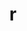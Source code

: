 ---
title: "r"
layout: cache
categories: [package, develop]
meta: {"versions": ["4.4.0"], "compilers": ["gcc@=11.4.0", "gcc@=7.5.0", "gcc@=9.4.0"], "oss": ["ubuntu18.04", "ubuntu20.04", "ubuntu22.04"], "platforms": ["linux"], "targets": ["ppc64le", "x86_64_v3"], "stacks": ["build_systems", "e4s", "e4s-power", "root"], "num_specs": 24, "num_specs_by_stack": {"build_systems": 8, "root": 24, "e4s-power": 8, "e4s": 8}}
spec_details: [{"hash": "et6yfkfvfhxwiy4gy5r7dd5uwozvznhy", "compiler": "gcc@=7.5.0", "versions": ["4.4.0"], "os": "ubuntu18.04", "platform": "linux", "target": "x86_64_v3", "variants": ["~X", "build_system=autotools", "~memory_profiling", "patches=abc572d", "~rmath"], "stacks": ["build_systems", "root"], "size": "-", "tarball": "https://binaries.spack.io/develop/build_cache/linux-ubuntu18.04-x86_64_v3/gcc-7.5.0/r-4.4.0/linux-ubuntu18.04-x86_64_v3-gcc-7.5.0-r-4.4.0-et6yfkfvfhxwiy4gy5r7dd5uwozvznhy.spack"}, {"hash": "lsss543afmxhwrvs54nbl36m6bmfei6k", "compiler": "gcc@=7.5.0", "versions": ["4.4.0"], "os": "ubuntu18.04", "platform": "linux", "target": "x86_64_v3", "variants": ["~X", "build_system=autotools", "~memory_profiling", "patches=abc572d", "~rmath"], "stacks": ["build_systems", "root"], "size": "-", "tarball": "https://binaries.spack.io/develop/build_cache/linux-ubuntu18.04-x86_64_v3/gcc-7.5.0/r-4.4.0/linux-ubuntu18.04-x86_64_v3-gcc-7.5.0-r-4.4.0-lsss543afmxhwrvs54nbl36m6bmfei6k.spack"}, {"hash": "lgk4merqvgw3sc7wuvod3t2mekgob64t", "compiler": "gcc@=7.5.0", "versions": ["4.4.0"], "os": "ubuntu18.04", "platform": "linux", "target": "x86_64_v3", "variants": ["~X", "build_system=autotools", "~memory_profiling", "patches=abc572d", "~rmath"], "stacks": ["build_systems", "root"], "size": "-", "tarball": "https://binaries.spack.io/develop/build_cache/linux-ubuntu18.04-x86_64_v3/gcc-7.5.0/r-4.4.0/linux-ubuntu18.04-x86_64_v3-gcc-7.5.0-r-4.4.0-lgk4merqvgw3sc7wuvod3t2mekgob64t.spack"}, {"hash": "3lt4yhzasjrwn3x3phjiccyw2rd5vcda", "compiler": "gcc@=7.5.0", "versions": ["4.4.0"], "os": "ubuntu18.04", "platform": "linux", "target": "x86_64_v3", "variants": ["~X", "build_system=autotools", "~memory_profiling", "patches=abc572d", "~rmath"], "stacks": ["build_systems", "root"], "size": "-", "tarball": "https://binaries.spack.io/develop/build_cache/linux-ubuntu18.04-x86_64_v3/gcc-7.5.0/r-4.4.0/linux-ubuntu18.04-x86_64_v3-gcc-7.5.0-r-4.4.0-3lt4yhzasjrwn3x3phjiccyw2rd5vcda.spack"}, {"hash": "72wss7byczvwjyyysi3a7vht66zuhjjg", "compiler": "gcc@=7.5.0", "versions": ["4.4.0"], "os": "ubuntu18.04", "platform": "linux", "target": "x86_64_v3", "variants": ["~X", "build_system=autotools", "~memory_profiling", "patches=abc572d", "~rmath"], "stacks": ["build_systems", "root"], "size": "-", "tarball": "https://binaries.spack.io/develop/build_cache/linux-ubuntu18.04-x86_64_v3/gcc-7.5.0/r-4.4.0/linux-ubuntu18.04-x86_64_v3-gcc-7.5.0-r-4.4.0-72wss7byczvwjyyysi3a7vht66zuhjjg.spack"}, {"hash": "hhkqmaestoaykzi5aqkbiz3bj57hd5ud", "compiler": "gcc@=7.5.0", "versions": ["4.4.0"], "os": "ubuntu18.04", "platform": "linux", "target": "x86_64_v3", "variants": ["~X", "build_system=autotools", "~memory_profiling", "patches=abc572d", "~rmath"], "stacks": ["build_systems", "root"], "size": "-", "tarball": "https://binaries.spack.io/develop/build_cache/linux-ubuntu18.04-x86_64_v3/gcc-7.5.0/r-4.4.0/linux-ubuntu18.04-x86_64_v3-gcc-7.5.0-r-4.4.0-hhkqmaestoaykzi5aqkbiz3bj57hd5ud.spack"}, {"hash": "vd7hbwdkmnnzqfayojozktpd77tceaax", "compiler": "gcc@=7.5.0", "versions": ["4.4.0"], "os": "ubuntu18.04", "platform": "linux", "target": "x86_64_v3", "variants": ["~X", "build_system=autotools", "~memory_profiling", "patches=abc572d", "~rmath"], "stacks": ["build_systems", "root"], "size": "-", "tarball": "https://binaries.spack.io/develop/build_cache/linux-ubuntu18.04-x86_64_v3/gcc-7.5.0/r-4.4.0/linux-ubuntu18.04-x86_64_v3-gcc-7.5.0-r-4.4.0-vd7hbwdkmnnzqfayojozktpd77tceaax.spack"}, {"hash": "mzboleh6lvlmyn7fgtbimfqqqdbrbuda", "compiler": "gcc@=7.5.0", "versions": ["4.4.0"], "os": "ubuntu18.04", "platform": "linux", "target": "x86_64_v3", "variants": ["~X", "build_system=autotools", "~memory_profiling", "patches=abc572d", "~rmath"], "stacks": ["build_systems", "root"], "size": "-", "tarball": "https://binaries.spack.io/develop/build_cache/linux-ubuntu18.04-x86_64_v3/gcc-7.5.0/r-4.4.0/linux-ubuntu18.04-x86_64_v3-gcc-7.5.0-r-4.4.0-mzboleh6lvlmyn7fgtbimfqqqdbrbuda.spack"}, {"hash": "7f5g2bfayjimo6nylubl2quyz7hgg5ux", "compiler": "gcc@=9.4.0", "versions": ["4.4.0"], "os": "ubuntu20.04", "platform": "linux", "target": "ppc64le", "variants": ["~X", "build_system=autotools", "~memory_profiling", "patches=abc572d", "~rmath"], "stacks": ["root", "e4s-power"], "size": "-", "tarball": "https://binaries.spack.io/develop/build_cache/linux-ubuntu20.04-ppc64le/gcc-9.4.0/r-4.4.0/linux-ubuntu20.04-ppc64le-gcc-9.4.0-r-4.4.0-7f5g2bfayjimo6nylubl2quyz7hgg5ux.spack"}, {"hash": "ttkyjebmbrcfqoy2fyvpwmaexnaty576", "compiler": "gcc@=9.4.0", "versions": ["4.4.0"], "os": "ubuntu20.04", "platform": "linux", "target": "ppc64le", "variants": ["~X", "build_system=autotools", "~memory_profiling", "patches=abc572d", "~rmath"], "stacks": ["root", "e4s-power"], "size": "-", "tarball": "https://binaries.spack.io/develop/build_cache/linux-ubuntu20.04-ppc64le/gcc-9.4.0/r-4.4.0/linux-ubuntu20.04-ppc64le-gcc-9.4.0-r-4.4.0-ttkyjebmbrcfqoy2fyvpwmaexnaty576.spack"}, {"hash": "azml7x5t4n74mxmfkzsnkev6bnv44trt", "compiler": "gcc@=9.4.0", "versions": ["4.4.0"], "os": "ubuntu20.04", "platform": "linux", "target": "ppc64le", "variants": ["~X", "build_system=autotools", "~memory_profiling", "patches=abc572d", "~rmath"], "stacks": ["root", "e4s-power"], "size": "-", "tarball": "https://binaries.spack.io/develop/build_cache/linux-ubuntu20.04-ppc64le/gcc-9.4.0/r-4.4.0/linux-ubuntu20.04-ppc64le-gcc-9.4.0-r-4.4.0-azml7x5t4n74mxmfkzsnkev6bnv44trt.spack"}, {"hash": "2ljkhdhbh24o46hrd7f74inyy5qmzqjn", "compiler": "gcc@=9.4.0", "versions": ["4.4.0"], "os": "ubuntu20.04", "platform": "linux", "target": "ppc64le", "variants": ["~X", "build_system=autotools", "~memory_profiling", "patches=abc572d", "~rmath"], "stacks": ["root", "e4s-power"], "size": "-", "tarball": "https://binaries.spack.io/develop/build_cache/linux-ubuntu20.04-ppc64le/gcc-9.4.0/r-4.4.0/linux-ubuntu20.04-ppc64le-gcc-9.4.0-r-4.4.0-2ljkhdhbh24o46hrd7f74inyy5qmzqjn.spack"}, {"hash": "sh23d7sho7stvrh5e45iqydsmypb3svc", "compiler": "gcc@=9.4.0", "versions": ["4.4.0"], "os": "ubuntu20.04", "platform": "linux", "target": "ppc64le", "variants": ["~X", "build_system=autotools", "~memory_profiling", "patches=abc572d", "~rmath"], "stacks": ["root", "e4s-power"], "size": "-", "tarball": "https://binaries.spack.io/develop/build_cache/linux-ubuntu20.04-ppc64le/gcc-9.4.0/r-4.4.0/linux-ubuntu20.04-ppc64le-gcc-9.4.0-r-4.4.0-sh23d7sho7stvrh5e45iqydsmypb3svc.spack"}, {"hash": "bplie5zsqlmhm4tx2kybkvcq4lwdyu3b", "compiler": "gcc@=9.4.0", "versions": ["4.4.0"], "os": "ubuntu20.04", "platform": "linux", "target": "ppc64le", "variants": ["~X", "build_system=autotools", "~memory_profiling", "patches=abc572d", "~rmath"], "stacks": ["root", "e4s-power"], "size": "-", "tarball": "https://binaries.spack.io/develop/build_cache/linux-ubuntu20.04-ppc64le/gcc-9.4.0/r-4.4.0/linux-ubuntu20.04-ppc64le-gcc-9.4.0-r-4.4.0-bplie5zsqlmhm4tx2kybkvcq4lwdyu3b.spack"}, {"hash": "jhwseyppzci22a5tpnqshp4paqzrljww", "compiler": "gcc@=9.4.0", "versions": ["4.4.0"], "os": "ubuntu20.04", "platform": "linux", "target": "ppc64le", "variants": ["~X", "build_system=autotools", "~memory_profiling", "patches=abc572d", "~rmath"], "stacks": ["root", "e4s-power"], "size": "-", "tarball": "https://binaries.spack.io/develop/build_cache/linux-ubuntu20.04-ppc64le/gcc-9.4.0/r-4.4.0/linux-ubuntu20.04-ppc64le-gcc-9.4.0-r-4.4.0-jhwseyppzci22a5tpnqshp4paqzrljww.spack"}, {"hash": "e5ypqqu6vc2aurq76xsi75onzh7vfp22", "compiler": "gcc@=9.4.0", "versions": ["4.4.0"], "os": "ubuntu20.04", "platform": "linux", "target": "ppc64le", "variants": ["~X", "build_system=autotools", "~memory_profiling", "patches=abc572d", "~rmath"], "stacks": ["root", "e4s-power"], "size": "-", "tarball": "https://binaries.spack.io/develop/build_cache/linux-ubuntu20.04-ppc64le/gcc-9.4.0/r-4.4.0/linux-ubuntu20.04-ppc64le-gcc-9.4.0-r-4.4.0-e5ypqqu6vc2aurq76xsi75onzh7vfp22.spack"}, {"hash": "t747gayadofdmm6zlw2ctlzwaymli7wi", "compiler": "gcc@=11.4.0", "versions": ["4.4.0"], "os": "ubuntu22.04", "platform": "linux", "target": "x86_64_v3", "variants": ["~X", "build_system=autotools", "~memory_profiling", "patches=abc572d", "~rmath"], "stacks": ["e4s", "root"], "size": "-", "tarball": "https://binaries.spack.io/develop/build_cache/linux-ubuntu22.04-x86_64_v3/gcc-11.4.0/r-4.4.0/linux-ubuntu22.04-x86_64_v3-gcc-11.4.0-r-4.4.0-t747gayadofdmm6zlw2ctlzwaymli7wi.spack"}, {"hash": "fwet24zfbegjnmiyugnpw4kitcadg6rw", "compiler": "gcc@=11.4.0", "versions": ["4.4.0"], "os": "ubuntu22.04", "platform": "linux", "target": "x86_64_v3", "variants": ["~X", "build_system=autotools", "~memory_profiling", "patches=abc572d", "~rmath"], "stacks": ["e4s", "root"], "size": "-", "tarball": "https://binaries.spack.io/develop/build_cache/linux-ubuntu22.04-x86_64_v3/gcc-11.4.0/r-4.4.0/linux-ubuntu22.04-x86_64_v3-gcc-11.4.0-r-4.4.0-fwet24zfbegjnmiyugnpw4kitcadg6rw.spack"}, {"hash": "42y3hzq2li6ykck72aoukcbstsjhaj75", "compiler": "gcc@=11.4.0", "versions": ["4.4.0"], "os": "ubuntu22.04", "platform": "linux", "target": "x86_64_v3", "variants": ["~X", "build_system=autotools", "~memory_profiling", "patches=abc572d", "~rmath"], "stacks": ["e4s", "root"], "size": "-", "tarball": "https://binaries.spack.io/develop/build_cache/linux-ubuntu22.04-x86_64_v3/gcc-11.4.0/r-4.4.0/linux-ubuntu22.04-x86_64_v3-gcc-11.4.0-r-4.4.0-42y3hzq2li6ykck72aoukcbstsjhaj75.spack"}, {"hash": "jky6vgf7aucwop2lbckbyg6hvsh7csmk", "compiler": "gcc@=11.4.0", "versions": ["4.4.0"], "os": "ubuntu22.04", "platform": "linux", "target": "x86_64_v3", "variants": ["~X", "build_system=autotools", "~memory_profiling", "patches=abc572d", "~rmath"], "stacks": ["e4s", "root"], "size": "-", "tarball": "https://binaries.spack.io/develop/build_cache/linux-ubuntu22.04-x86_64_v3/gcc-11.4.0/r-4.4.0/linux-ubuntu22.04-x86_64_v3-gcc-11.4.0-r-4.4.0-jky6vgf7aucwop2lbckbyg6hvsh7csmk.spack"}, {"hash": "ws24kreh4uq3p3lnqwn5eti5vlhwvg3n", "compiler": "gcc@=11.4.0", "versions": ["4.4.0"], "os": "ubuntu22.04", "platform": "linux", "target": "x86_64_v3", "variants": ["~X", "build_system=autotools", "~memory_profiling", "patches=abc572d", "~rmath"], "stacks": ["e4s", "root"], "size": "-", "tarball": "https://binaries.spack.io/develop/build_cache/linux-ubuntu22.04-x86_64_v3/gcc-11.4.0/r-4.4.0/linux-ubuntu22.04-x86_64_v3-gcc-11.4.0-r-4.4.0-ws24kreh4uq3p3lnqwn5eti5vlhwvg3n.spack"}, {"hash": "xmfkhv4sbpxhfj46af4el6fdtsxyh4ls", "compiler": "gcc@=11.4.0", "versions": ["4.4.0"], "os": "ubuntu22.04", "platform": "linux", "target": "x86_64_v3", "variants": ["~X", "build_system=autotools", "~memory_profiling", "patches=abc572d", "~rmath"], "stacks": ["e4s", "root"], "size": "-", "tarball": "https://binaries.spack.io/develop/build_cache/linux-ubuntu22.04-x86_64_v3/gcc-11.4.0/r-4.4.0/linux-ubuntu22.04-x86_64_v3-gcc-11.4.0-r-4.4.0-xmfkhv4sbpxhfj46af4el6fdtsxyh4ls.spack"}, {"hash": "n775eagh3thcykmujojdzkdtmwh7ijjk", "compiler": "gcc@=11.4.0", "versions": ["4.4.0"], "os": "ubuntu22.04", "platform": "linux", "target": "x86_64_v3", "variants": ["~X", "build_system=autotools", "~memory_profiling", "patches=abc572d", "~rmath"], "stacks": ["e4s", "root"], "size": "-", "tarball": "https://binaries.spack.io/develop/build_cache/linux-ubuntu22.04-x86_64_v3/gcc-11.4.0/r-4.4.0/linux-ubuntu22.04-x86_64_v3-gcc-11.4.0-r-4.4.0-n775eagh3thcykmujojdzkdtmwh7ijjk.spack"}, {"hash": "ak4ybiqy54t2fojkcicya55kkplkwz6y", "compiler": "gcc@=11.4.0", "versions": ["4.4.0"], "os": "ubuntu22.04", "platform": "linux", "target": "x86_64_v3", "variants": ["~X", "build_system=autotools", "~memory_profiling", "patches=abc572d", "~rmath"], "stacks": ["e4s", "root"], "size": "-", "tarball": "https://binaries.spack.io/develop/build_cache/linux-ubuntu22.04-x86_64_v3/gcc-11.4.0/r-4.4.0/linux-ubuntu22.04-x86_64_v3-gcc-11.4.0-r-4.4.0-ak4ybiqy54t2fojkcicya55kkplkwz6y.spack"}]
---